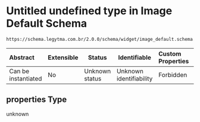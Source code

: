 # Untitled undefined type in Image Default Schema

```txt
https://schema.legytma.com.br/2.0.0/schema/widget/image_default.schema.json#/properties
```




| Abstract            | Extensible | Status         | Identifiable            | Custom Properties | Additional Properties | Access Restrictions | Defined In                                                                                       |
| :------------------ | ---------- | -------------- | ----------------------- | :---------------- | --------------------- | ------------------- | ------------------------------------------------------------------------------------------------ |
| Can be instantiated | No         | Unknown status | Unknown identifiability | Forbidden         | Allowed               | none                | [image_default.schema.json\*](../schema/widget/image_default.schema.json) |

## properties Type

unknown
